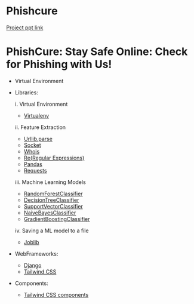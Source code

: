 # Phishcure
[Project ppt link](https://shilpacs25.github.io/PhishCure/)
# PhishCure: Stay Safe Online: Check for Phishing with Us!

- Virtual Environment
- Libraries:
  
    i. Virtual Environment
    - [Virtualenv](https://docs.python.org/3/library/venv.html)
      
    ii. Feature Extraction
    - [Urllib.parse](https://docs.python.org/3/library/urllib.parse.html#module-urllib.parse)
    - [Socket](https://docs.python.org/3/library/socket.html)
    - [Whois](https://pypi.org/project/python-whois/)
    - [Re(Regular Expressions)](https://docs.python.org/3/library/re.html)
    - [Pandas](https://pypi.org/project/pandas/)
    - [Requests](https://pypi.org/project/requests/)
      
    iii. Machine Learning Models
    - [RandomForestClassifier](https://scikit-learn.org/stable/modules/generated/sklearn.ensemble.RandomForestClassifier.html) 
    - [DecisionTreeClassifier](https://scikit-learn.org/stable/modules/generated/sklearn.tree.DecisionTreeClassifier.html)
    - [SupportVectorClassifier](https://scikit-learn.org/stable/modules/generated/sklearn.svm.SVC.html)  
    - [NaiveBayesClassifier](https://scikit-learn.org/stable/modules/naive_bayes.html)
    - [GradientBoostingClassifier](https://scikit-learn.org/stable/modules/generated/sklearn.ensemble.GradientBoostingClassifier.html)
      
    iv. Saving a ML model to a file
    - [Joblib](https://scikit-learn.org/stable/model_persistence.html) 
- WebFrameworks:
    - [Django](https://docs.djangoproject.com/en/5.0/)
    - [Tailwind CSS](https://tailwindcss.com/docs/installation)
- Components:
    - [Tailwind CSS components](https://tailwindcomponents.com/)
